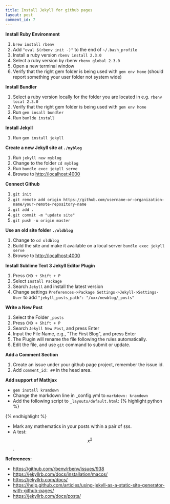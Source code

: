 ```yaml
---
title: Install Jekyll for github pages
layout: post
comment_id: 7
---
```


**Install Ruby Environment**
1. ``brew install rbenv``
2. Add ``"eval $(rbenv init -)"`` to the end of ``~/.bash_profile``
3. Install a ruby version ``rbenv install 2.3.0``
4. Select a ruby version by rbenv `rbenv global 2.3.0`
5. Open a new terminal window
6. Verify that the right gem folder is being used with ``gem env home`` (should report something your user folder not system wide)

**Install Bundler**
1. Select a ruby version locally for the folder you are located in e.g. ``rbenv local 2.3.0``
2. Verify that the right gem folder is being used with ``gem env home``
3. Run ``gem insall bundler``
4. Run ``bunlde install``

**Install Jekyll**
1. Run ``gem install jekyll``

**Create a new Jekyll site at ``./myblog``**
1. Run ``jekyll new myblog``
2. Change to the folder ``cd myblog``
3. Run ``bundle exec jekyll serve``
4. Browse to [http://localhost:4000](http://localhost:4000)

**Connect Github**
1. ``git init``
2. ``git remote add origin https://github.com/username-or-organization-name/your-remote-repository-name``
3. ``git add .``
4. ``git commit -m "update site"``
5. ``git push -u origin master``

**Use an old site folder ``./oldblog``**
1. Change to ``cd oldblog``
2. Build the site and make it available on a local server ``bundle exec jekyll serve``
3. Browse to [http://localhost:4000](http://localhost:4000)

**Install Sublime Text 3 Jekyll Editor Plugin**
1. Press ``CMD + Shift + P``
2. Select ``Install Package``
3. Search ``Jekyll`` and install the latest version
4. Change settings ``Preferences->Package Settings->Jekyll->Settings-User`` to add ``"jekyll_posts_path": "/xxx/newblog/_posts"``

**Write a New Post**
1. Select the Folder ``_posts``
2. Press ``CMD + Shift + P``
3. Search ``Jekyll New Post``, and press Enter
4. Input the File Name, e.g., "The First Blog", and press Enter
5. The Plugin will rename the file following the rules automatically.
6. Edit the file, and use ``git`` command to submit or update.

**Add a Comment Section**
1. Create an issue under your github page project, remember the issue id.
2. Add ``comment_id: ##`` in the head area.

**Add support of Mathjax**
- ``gem install kramdown``
- Change the markdown line in _config.yml to ``markdown: kramdown``
- Add the following script to ``_layouts/default.html``:
{% highlight python %}
<script type="text/javascript" src="http://cdn.mathjax.org/mathjax/latest/MathJax.js?config=TeX-AMS-MML_HTMLorMML"></script>
{% endhighlight %}
- Mark any mathematics in your posts within a pair of ``$$``s.
- A test: $$x^2$$.

**References:**
- https://github.com/rbenv/rbenv/issues/938
- https://jekyllrb.com/docs/installation/macos/
- https://jekyllrb.com/docs/
- https://help.github.com/articles/using-jekyll-as-a-static-site-generator-with-github-pages/
- https://jekyllrb.com/docs/posts/


